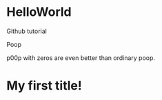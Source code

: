 # HelloWorld
Github tutorial

Poop

p00p with zeros are even better than ordinary poop.

# My first title!
